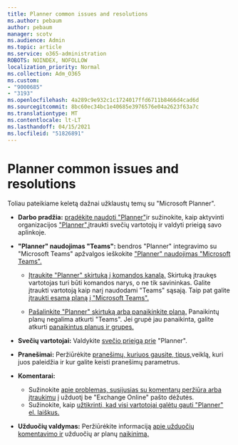 ```yaml
---
title: Planner common issues and resolutions
ms.author: pebaum
author: pebaum
manager: scotv
ms.audience: Admin
ms.topic: article
ms.service: o365-administration
ROBOTS: NOINDEX, NOFOLLOW
localization_priority: Normal
ms.collection: Adm_O365
ms.custom:
- "9000685"
- "3193"
ms.openlocfilehash: 4a289c9e932c1c1724017ffd6711b8466d4cad6d
ms.sourcegitcommit: 8bc60ec34bc1e40685e3976576e04a2623f63a7c
ms.translationtype: MT
ms.contentlocale: lt-LT
ms.lasthandoff: 04/15/2021
ms.locfileid: "51826891"
---
```

# <a name="planner-common-issues-and-resolutions"></a>Planner common issues and resolutions

Toliau pateikiame keletą dažnai užklaustų temų su "Microsoft Planner".
 
- **Darbo pradžia:** [pradėkite naudoti "Planner"](https://support.office.com/article/microsoft-planner-help-4a9a13c6-3adf-4a60-a6fc-15c0b15e16fc)ir sužinokite, kaip aktyvinti organizacijos ["Planner",](https://docs.microsoft.com/office365/planner/planner-for-admins)įtraukti svečių vartotojų ir valdyti prieigą savo aplinkoje.

- **"Planner" naudojimas "Teams":** bendros "Planner" integravimo su "Microsoft Teams" apžvalgos ieškokite ["Planner" naudojimas "Microsoft Teams".](https://support.office.com/article/62798a9f-e8f7-4722-a700-27dd28a06ee0)

     - [Įtraukite "Planner" skirtuką į komandos kanalą.](https://support.office.com/article/62798a9f-e8f7-4722-a700-27dd28a06ee0#bkmk_addaplannertabtoateamchannel) Skirtuką įtraukęs vartotojas turi būti komandos narys, o ne tik savininkas. Galite įtraukti vartotoją kaip narį naudodami "Teams" sąsają. Taip pat galite [įtraukti esamą planą į "Microsoft Teams".](https://techcommunity.microsoft.com/t5/Planner-Blog/Bringing-a-Plan-into-Microsoft-Teams/ba-p/57463)

    - [Pašalinkite "Planner" skirtuką arba panaikinkite planą.](https://support.office.com/article/62798a9f-e8f7-4722-a700-27dd28a06ee0#bkmk_removeaplannertabordeleteaplan) Panaikintų planų negalima atkurti "Teams". Jei grupė jau panaikinta, galite atkurti [panaikintus planus ir grupes.](https://techcommunity.microsoft.com/t5/planner-blog/microsoft-planner-now-you-can-recover-deleted-plans-and-groups/ba-p/362242
)
 
- **Svečių vartotojai:** Valdykite [svečio prieigą prie](https://support.office.com/article/guest-access-in-microsoft-planner-cc5d7f96-dced-4da4-ab62-08c72d9759c6) "Planner".
 
- **Pranešimai:** Peržiūrėkite [pranešimų, kuriuos gausite, tipus,](https://support.office.com/article/stay-on-top-of-tasks-and-plans-with-email-and-notifications-cce223d6-b0ae-43cf-a080-266e2414a859)veiklą, kuri juos paleidžia ir kur galite keisti pranešimų parametrus.
 
- **Komentarai:** 
   - Sužinokite [apie problemas, susijusias su komentarų peržiūra arba įtraukimu](https://docs.microsoft.com/office365/planner/planner-for-admins#can-people-in-my-organization-use-planner-if-they-dont-have-an-exchange-online-mailbox) į užduotį be "Exchange Online" pašto dėžutės.
   - Sužinokite, kaip [užtikrinti, kad visi vartotojai galėtų gauti "Planner" el. laiškus.](https://docs.microsoft.com/office365/planner/planner-for-admins#how-do-i-make-sure-all-my-users-can-get-emails-forplanner)

- **Užduočių valdymas:** Peržiūrėkite informaciją [apie užduočių komentavimo ir](https://support.office.com/article/comment-on-tasks-in-microsoft-planner-fd4aedde-7785-4cd0-96ee-122fbc9140e1) užduočių ar planų [naikinimą.](https://support.office.com/article/delete-a-task-or-plan-39e10e78-13f0-446d-94cd-9e562648497a)
